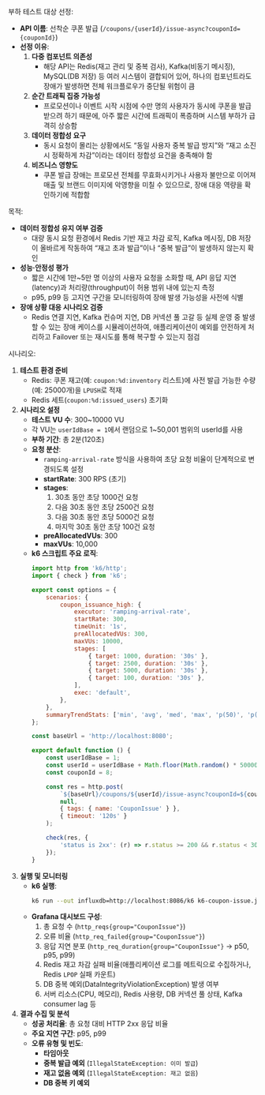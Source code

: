 부하 테스트 대상 선정:
- **API 이름**: 선착순 쿠폰 발급 (`/coupons/{userId}/issue-async?couponId={couponId}`)
- **선정 이유**:
    1. **다중 컴포넌트 의존성**
        - 해당 API는 Redis(재고 관리 및 중복 검사), Kafka(비동기 메시징), MySQL(DB 저장) 등 여러 시스템이 결합되어 있어, 하나의 컴포넌트라도 장애가 발생하면 전체 워크플로우가 중단될 위험이 큼
    2. **순간 트래픽 집중 가능성**
        - 프로모션이나 이벤트 시작 시점에 수만 명의 사용자가 동시에 쿠폰을 발급받으려 하기 때문에, 아주 짧은 시간에 트래픽이 폭증하며 시스템 부하가 급격히 상승함
    3. **데이터 정합성 요구**
        - 동시 요청이 몰리는 상황에서도 “동일 사용자 중복 발급 방지”와 “재고 소진 시 정확하게 차감”이라는 데이터 정합성 요건을 충족해야 함
    4. **비즈니스 영향도**
        - 쿠폰 발급 장애는 프로모션 전체를 무효화시키거나 사용자 불만으로 이어져 매출 및 브랜드 이미지에 악영향을 미칠 수 있으므로, 장애 대응 역량을 확인하기에 적합함

목적:
- **데이터 정합성 유지 여부 검증**
    - 대량 동시 요청 환경에서 Redis 기반 재고 차감 로직, Kafka 메시징, DB 저장이 올바르게 작동하여 “재고 초과 발급”이나 “중복 발급”이 발생하지 않는지 확인
- **성능·안정성 평가**
    - 짧은 시간에 1만~5만 명 이상의 사용자 요청을 소화할 때, API 응답 지연(latency)과 처리량(throughput)이 허용 범위 내에 있는지 측정
    - p95, p99 등 고지연 구간을 모니터링하여 장애 발생 가능성을 사전에 식별
- **장애 상황 대응 시나리오 검증**
    - Redis 연결 지연, Kafka 컨슈머 지연, DB 커넥션 풀 고갈 등 실제 운영 중 발생할 수 있는 장애 케이스를 시뮬레이션하여, 애플리케이션이 예외를 안전하게 처리하고 Failover 또는 재시도를 통해 복구할 수 있는지 점검

시나리오:
1. **테스트 환경 준비**
    - Redis: 쿠폰 재고(예: `coupon:%d:inventory` 리스트)에 사전 발급 가능한 수량(예: 25000개)을 `LPUSH`로 적재
    - Redis 세트(`coupon:%d:issued_users`) 초기화
2. **시나리오 설정**
   - **테스트 VU 수**: 300~10000 VU
   - 각 VU는 `userIdBase = 1`에서 랜덤으로 1~50,001 범위의 userId를 사용
    - **부하 기간**: 총 2분(120초)
    - **요청 분산**:
        - `ramping-arrival-rate` 방식을 사용하여 초당 요청 비율이 단계적으로 변경되도록 설정
        - **startRate**: 300 RPS (초기)
        - **stages**:
            1. 30초 동안 초당 1000건 요청
            2. 다음 30초 동안 초당 2500건 요청
            3. 다음 30초 동안 초당 5000건 요청
            4. 마지막 30초 동안 초당 100건 요청
        - **preAllocatedVUs**: 300
        - **maxVUs**: 10,000
    - **k6 스크립트 주요 로직**:
      ```js
      import http from 'k6/http';
      import { check } from 'k6';

      export const options = {
          scenarios: {
              coupon_issuance_high: {
                  executor: 'ramping-arrival-rate',
                  startRate: 300,
                  timeUnit: '1s',
                  preAllocatedVUs: 300,
                  maxVUs: 10000,
                  stages: [
                      { target: 1000, duration: '30s' },
                      { target: 2500, duration: '30s' },
                      { target: 5000, duration: '30s' },
                      { target: 100, duration: '30s' },
                  ],
                  exec: 'default',
              },
          },
          summaryTrendStats: ['min', 'avg', 'med', 'max', 'p(50)', 'p(90)', 'p(95)', 'p(99)'],
      };

      const baseUrl = 'http://localhost:8080';

      export default function () {
          const userIdBase = 1;
          const userId = userIdBase + Math.floor(Math.random() * 50000);
          const couponId = 8;

          const res = http.post(
              `${baseUrl}/coupons/${userId}/issue-async?couponId=${couponId}`,
              null,
              { tags: { name: 'CouponIssue' } },
              { timeout: '120s' }
          );

          check(res, {
              'status is 2xx': (r) => r.status >= 200 && r.status < 300,
          });
      }
      ```
3. **실행 및 모니터링**
    - **k6 실행**:
      ```bash
      k6 run --out influxdb=http://localhost:8086/k6 k6-coupon-issue.js
      ```  
    - **Grafana 대시보드 구성**:
        1. 총 요청 수 (`http_reqs{group="CouponIssue"}`)
        2. 오류 비율 (`http_req_failed{group="CouponIssue"}`)
        3. 응답 지연 분포 (`http_req_duration{group="CouponIssue"}` → p50, p95, p99)
        4. Redis 재고 차감 실패 비율(애플리케이션 로그를 메트릭으로 수집하거나, Redis `LPOP` 실패 카운트)
        5. DB 중복 예외(DataIntegrityViolationException) 발생 여부
        6. 서버 리소스(CPU, 메모리), Redis 사용량, DB 커넥션 풀 상태, Kafka consumer lag 등
4. **결과 수집 및 분석**
    - **성공 처리율**: 총 요청 대비 HTTP 2xx 응답 비율
    - **주요 지연 구간**: p95, p99
    - **오류 유형 및 빈도**:
        - **타임아웃**
        - **중복 발급 예외** (`IllegalStateException: 이미 발급`)
        - **재고 없음 예외** (`IllegalStateException: 재고 없음`)
        - **DB 중복 키 예외**